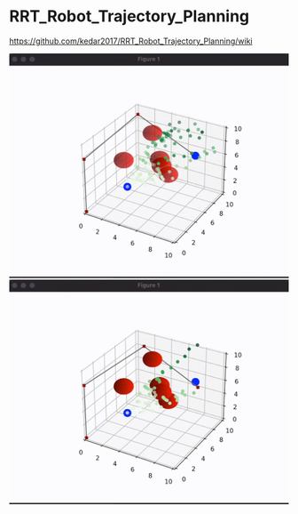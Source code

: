 # RRT_Robot_Trajectory_Planning

https://github.com/kedar2017/RRT_Robot_Trajectory_Planning/wiki


<img width="600" alt="RRT* Pseudo code" src="https://github.com/kedar2017/RRT_Robot_Trajectory_Planning/blob/main/Robot_RRT_Continuous.gif"> 

<img width="600" alt="RRT* Pseudo code" src="https://github.com/kedar2017/RRT_Robot_Trajectory_Planning/blob/main/Robot_RRT_Discrete.gif"> 
